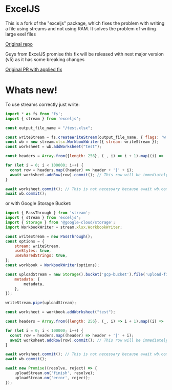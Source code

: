 # ExcelJS

This is a fork of the "exceljs" package, which fixes the problem with writing a file using streams and not using RAM.
It solves the problem of writing large exel files

<a href="https://github.com/exceljs/exceljs">Original repo</a>

Guys from ExcelJS promise this fix will be released with next major version (v5) as it has some breaking changes

<a href="https://github.com/exceljs/exceljs/pull/2558">Original PR with applied fix</a>


# Whats new!
To use streams correctly just write:

```javascript
import * as fs from 'fs';
import { stream } from 'exceljs';

const output_file_name = "/test.xlsx";

const writeStream = fs.createWriteStream(output_file_name, { flags: 'w' });
const wb = new stream.xlsx.WorkbookWriter({ stream: writeStream });
const worksheet = wb.addWorksheet("test");

const headers = Array.from({length: 256}, (_, i) => i + 1).map((i) => 'test' + i);

for (let i = 0; i < 100000; i++) {
  const row = headers.map((header) => header + '|' + i);
  await worksheet.addRow(row).commit(); // This row will be immediately written to disk and will not clog RAM.
}

await worksheet.commit(); // This is not necessary because await wb.commit() is used, but you can also write to disk not row by row, but worksheet by worksheet.
await wb.commit();
```


or with Google Storage Bucket:

```javascript
import { PassThrough } from 'stream';
import { stream } from 'exceljs';
import { Storage } from '@google-cloud/storage';
import WorkbookWriter = stream.xlsx.WorkbookWriter;

const writeStream = new PassThrough();
const options = {
    stream: writeStream,
    useStyles: true,
    useSharedStrings: true,
};
const workbook = WorkbookWriter(options);

const uploadStream = new Storage().bucket('gcp-bucket').file('upload-filename').createWriteStream({
    metadata: {
        metadata,
    },
});

writeStream.pipe(uploadStream);

const worksheet = workbook.addWorksheet("test");

const headers = Array.from({length: 256}, (_, i) => i + 1).map((i) => 'test' + i);

for (let i = 0; i < 100000; i++) {
  const row = headers.map((header) => header + '|' + i);
  await worksheet.addRow(row).commit(); // This row will be immediately written to GCP Storage and will not clog RAM.
}

await worksheet.commit(); // This is not necessary because await wb.commit() is used, but you can also dispatch to GCP Storage Bucket not row by row, but worksheet by worksheet.
await wb.commit();

await new Promise((resolve, reject) => {
    uploadStream.on('finish', resolve);
    uploadStream.on('error', reject);
});
```
